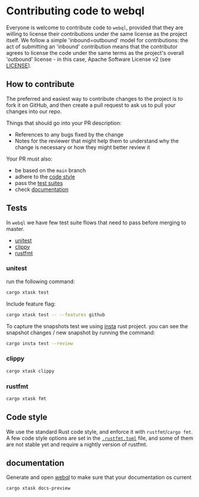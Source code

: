 # Contributing code to webql

Everyone is welcome to contribute code to `webql`, provided that they are willing to license their contributions under the same license as the project itself.
We follow a simple 'inbound=outbound' model for contributions: the act of submitting an 'inbound' contribution means that the contributor agrees to license the code under the same terms as the project's overall 'outbound' license - in this case, Apache Software License v2 (see [LICENSE](./LICENSE)).


## How to contribute

The preferred and easiest way to contribute changes to the project is to fork it on GitHub, and then create a pull request to ask us to pull your changes into our repo.

Things that should go into your PR description:

 - References to any bugs fixed by the change
 - Notes for the reviewer that might help them to understand why the change is necessary or how they might better review it

Your PR must also:

 - be based on the `main` branch
 - adhere to the [code style](#code-style)
 - pass the [test suites](#tests)
 - check [documentation](#documentation)


## Tests

In `webql` we have few test suite flows that need to pass before merging to master.
- [unitest](#unitest)
- [clippy](#clippy)
- [rustfmt](#rustfmt)

### unitest

run the following command:
```bash
cargo xtask test
```

Include feature flag:
```bash
cargo xtask test -- --features github
```

To capture the snapshots test we using [insta](https://github.com/mitsuhiko/insta) rust project. you can see the snapshot changes / new snapshot by running the command:
```bash
cargo insta test --review
```

### clippy
```bash
cargo xtask clippy
```

### rustfmt
```bash
cargo xtask fmt
```

## Code style

We use the standard Rust code style, and enforce it with `rustfmt`/`cargo fmt`.
A few code style options are set in the [`.rustfmt.toml`](./.rustfmt.toml) file, and some of them are not stable yet and require a nightly version of rustfmt.


## documentation

Generate and open [webql](https://github.com/rusty-ferris-club/webql) to make sure that your documentation os current

```bash
cargo xtask docs-preview
```